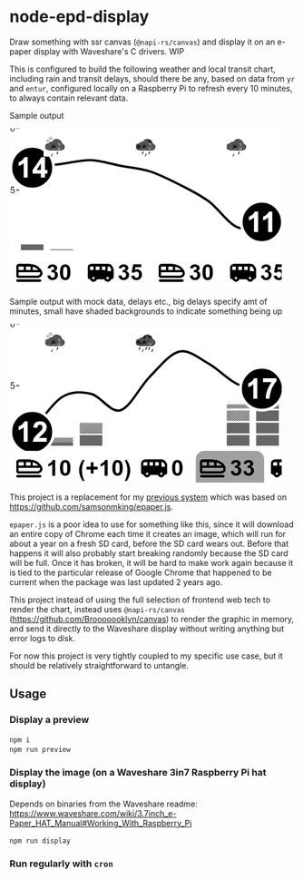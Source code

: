 # node-epd-display

Draw something with ssr canvas (`@napi-rs/canvas`) and display it on an e-paper display with Waveshare's C drivers. WIP

This is configured to build the following weather and local transit chart, including rain and transit delays, should there be any, based on data from `yr` and `entur`, configured locally on a Raspberry Pi to refresh every 10 minutes, to always contain relevant data.

Sample output

![Output image](docs/chart.png)

Sample output with mock data, delays etc., big delays specify amt of minutes, small have shaded backgrounds to indicate something being up

![Mocked output image](docs/mockchart.png)

This project is a replacement for my [previous system](https://miniweather.vercel.app) which was based on https://github.com/samsonmking/epaper.js.

`epaper.js` is a poor idea to use for something like this, since it will download an entire copy of Chrome each time it creates an image, which will run for about a year on a fresh SD card, before the SD card wears out. Before that happens it will also probably start breaking randomly because the SD card will be full. Once it has broken, it will be hard to make work again because it is tied to the particular release of Google Chrome that happened to be current when the package was last updated 2 years ago.

This project instead of using the full selection of frontend web tech to render the chart, instead uses `@napi-rs/canvas` (https://github.com/Brooooooklyn/canvas) to render the graphic in memory, and send it directly to the Waveshare display without writing anything but error logs to disk.

For now this project is very tightly coupled to my specific use case, but it should be relatively straightforward to untangle.

## Usage

### Display a preview

```bash
npm i
npm run preview
```

### Display the image (on a Waveshare 3in7 Raspberry Pi hat display)

Depends on binaries from the Waveshare readme: https://www.waveshare.com/wiki/3.7inch_e-Paper_HAT_Manual#Working_With_Raspberry_Pi

```bash
npm run display
```

### Run regularly with `cron`
